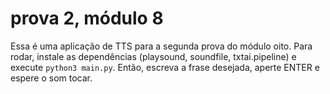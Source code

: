 # prova 2, módulo 8

Essa é uma aplicação de TTS para a segunda prova do módulo oito. Para rodar, instale as dependências (playsound, soundfile, txtai.pipeline) e execute `python3 main.py`. Então, escreva a frase desejada, aperte ENTER e espere o som tocar.

